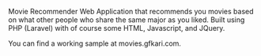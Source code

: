 Movie Recommender Web Application that recommends you movies based on what other people who share the same major as you liked. Built using PHP (Laravel) with of course some HTML, Javascript, and JQuery.

You can find a working sample at movies.gfkari.com.
